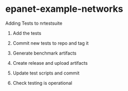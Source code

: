 # epanet-example-networks

Adding Tests to nrtestsuite

1) Add the tests

2) Commit new tests to repo and tag it

3) Generate benchmark artifacts

4) Create release and upload artifacts 

5) Update test scripts and commit

6) Check testing is operational


